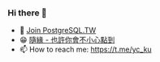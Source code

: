 ### Hi there 👋
- :elephant: [Join PostgreSQL.TW](https://www.facebook.com/groups/pgsql.tw)
- 😁 [隨緣 - 也許你會不小心點到](https://ycku.csie.org/)
- 📫 How to reach me: https://t.me/yc_ku

<!--
**ycku/ycku** is a ✨ _special_ ✨ repository because its `README.md` (this file) appears on your GitHub profile.

Here are some ideas to get you started:

- 🔭 I’m currently working on ...
- 🌱 I’m currently learning ...
- 👯 I’m looking to collaborate on ...
- 🤔 I’m looking for help with ...
- 💬 Ask me about ...
- 📫 How to reach me: ...
- 😄 Pronouns: ...
- ⚡ Fun fact: ...
-->
